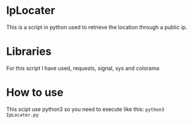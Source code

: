 # IpLocater
This is a script in python used to retrieve the location through a public ip.

# Libraries
For this script I have used, requests, signal, sys and colorama

# How to use 
This scipt use python3 so you need to execute like this:
```python3 IpLocater.py```
